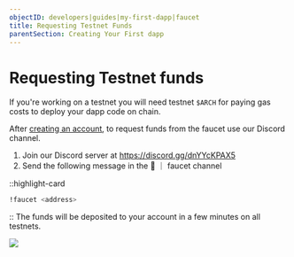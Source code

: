 ```yaml
---
objectID: developers|guides|my-first-dapp|faucet
title: Requesting Testnet Funds
parentSection: Creating Your First dapp
---
```


# Requesting Testnet funds

If you're working on a testnet you will need testnet `$ARCH` for paying gas costs to deploy your dapp code on chain.

After [creating an account](../../getting-started/setup.md#creating-an-account), to request funds from the faucet use our Discord channel.

1. Join our Discord server at https://discord.gg/dnYYcKPAX5
2. Send the following message in the 🚰 ｜ faucet channel

::highlight-card

```bash
!faucet <address>
```

::
The funds will be deposited to your account in a few minutes on all testnets.

![](/images/docs/archway-discord-faucet.png)
